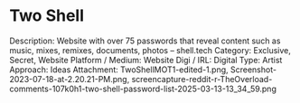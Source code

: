 # Two Shell

Description: Website with over 75 passwords that reveal content such as music, mixes, remixes, documents, photos – shell.tech
Category: Exclusive, Secret, Website
Platform / Medium: Website
Digi / IRL: Digital
Type: Artist
Approach: Ideas
Attachment: TwoShellMOT1-edited-1.png, Screenshot-2023-07-18-at-2.20.21-PM.png, screencapture-reddit-r-TheOverload-comments-107k0h1-two-shell-password-list-2025-03-13-13_34_59.png